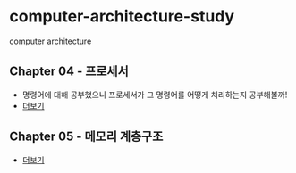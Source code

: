 # computer-architecture-study
computer architecture

## Chapter 04 - 프로세서

- 명령어에 대해 공부했으니 프로세서가 그 명령어를 어떻게 처리하는지 공부해볼까!
- [더보기][ch04-link]

## Chapter 05 - 메모리 계층구조

* [더보기][ch05-link]

[ch04-link]: ./ch04-processor/index.md
[ch05-link]: ./ch05-memory-hierarchy/index.md